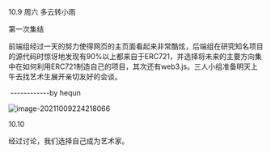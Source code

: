 10.9 周六 多云转小雨

 第一次集结

前端组经过一天的努力使得网页的主页面看起来非常酷炫，后端组在研究知名项目的源代码时惊讶地发现有90%以上都来自于ERC721，并选择将未来的主要方向集中在如何利用ERC721制造自己的项目，其次还有web3.js。三人小组准备明天上午去找艺术生展开亲切友好的会谈。

​                                                                                            ------------by hequn



![image-20211009224218066](C:\Users\Yang\AppData\Roaming\Typora\typora-user-images\image-20211009224218066.png)

10.10

经过讨论，我们选择自己成为艺术家。
